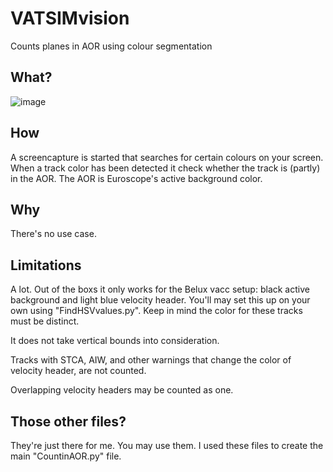 # VATSIMvision
Counts planes in AOR using colour segmentation

## What?
![image](https://user-images.githubusercontent.com/51272243/153290841-16ed59fa-be9c-4972-945a-bc3ab39db0a1.png)


## How
A screencapture is started that searches for certain colours on your screen. When a track color has been detected it check whether the track is (partly) in the AOR. The AOR is Euroscope's active background color.

## Why
There's no use case.

## Limitations
A lot. Out of the boxs it only works for the Belux vacc setup: black active background and light blue velocity header. You'll may set this up on your own using "FindHSVvalues.py". 
Keep in mind the color for these tracks must be distinct.

It does not take vertical bounds into consideration. 

Tracks with STCA, AIW, and other warnings that change the color of velocity header, are not counted.

Overlapping velocity headers may be counted as one. 

## Those other files?
They're just there for me. You may use them. I used these files to create the main "CountinAOR.py" file.
